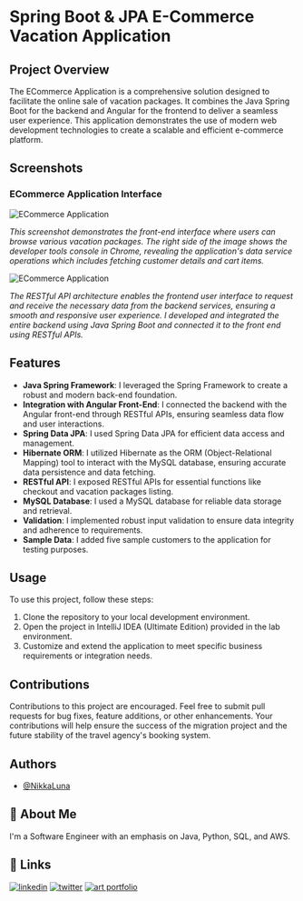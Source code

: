 # Spring Boot & JPA E-Commerce Vacation Application

## Project Overview

The ECommerce Application is a comprehensive solution designed to facilitate the online sale of vacation packages. It combines the Java Spring Boot for the backend and Angular for the frontend to deliver a seamless user experience. This application demonstrates the use of modern web development technologies to create a scalable and efficient e-commerce platform.

## Screenshots

### ECommerce Application Interface

![ECommerce Application](https://github.com/NikkaLuna/ECommerceApplication_SpringBoot_JPA_Angular_Hibernate/blob/master/UI%20%231.png)

*This screenshot demonstrates the front-end interface where users can browse various vacation packages.  The right side of the image shows the developer tools console in Chrome, revealing the application's data service operations which includes fetching customer details and cart items.*


![ECommerce Application](https://github.com/NikkaLuna/ECommerceApplication_SpringBoot_JPA_Angular_Hibernate/blob/master/UI%20%232.png)

*The RESTful API architecture enables the frontend user interface to request and receive the necessary data from the backend services, ensuring a smooth and responsive user experience.  I developed and integrated the entire backend using Java Spring Boot and connected it to the front end using RESTful APIs.*


## Features

- **Java Spring Framework**: I leveraged the Spring Framework to create a robust and modern back-end foundation.
- **Integration with Angular Front-End**: I connected the backend with the Angular front-end through RESTful APIs, ensuring seamless data flow and user interactions.
- **Spring Data JPA**: I used Spring Data JPA for efficient data access and management.
- **Hibernate ORM**: I utilized Hibernate as the ORM (Object-Relational Mapping) tool to interact with the MySQL database, ensuring accurate data persistence and data fetching.
- **RESTful API**: I exposed RESTful APIs for essential functions like checkout and vacation packages listing.
- **MySQL Database**: I used a MySQL database for reliable data storage and retrieval.
- **Validation**: I implemented robust input validation to ensure data integrity and adherence to requirements.
- **Sample Data**: I added five sample customers to the application for testing purposes.

## Usage

To use this project, follow these steps:

1. Clone the repository to your local development environment.
2. Open the project in IntelliJ IDEA (Ultimate Edition) provided in the lab environment.
3. Customize and extend the application to meet specific business requirements or integration needs.

## Contributions

Contributions to this project are encouraged. Feel free to submit pull requests for bug fixes, feature additions, or other enhancements. Your contributions will help ensure the success of the migration project and the future stability of the travel agency's booking system.


## Authors

- [@NikkaLuna](https://github.com/NikkaLuna)


## 🚀 About Me
I'm a Software Engineer with an emphasis on Java, Python, SQL, and AWS.  


## 🔗 Links
[![linkedin](https://img.shields.io/badge/linkedin-0A66C2?style=for-the-badge&logo=linkedin&logoColor=white)](https://www.linkedin.com/in/andrea-hayes-msml/)
[![twitter](https://img.shields.io/badge/twitter-1DA1F2?style=for-the-badge&logo=twitter&logoColor=white)](https://twitter.com/AHayes_Ninja_)
[![art portfolio](https://img.shields.io/badge/my_art-888?style=for-the-badge&logo=ko-fi&logoColor=white)](https://andreachristinehayes.wixsite.com/andreahayesart/)
